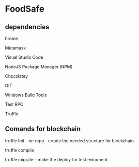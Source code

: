 # FoodSafe
## dependencies
hrome

Metamask

Visual Studio Code

NodeJS Package Manager (NPM)

Chocolatey

GIT

Windows Build Tools

Test RPC

Truffle

## Comands for blockchain
truffle Init - on repo - create the needed structure for blockchain.

truffle compile

truffle migrate - make the deploy for test eviroment 
